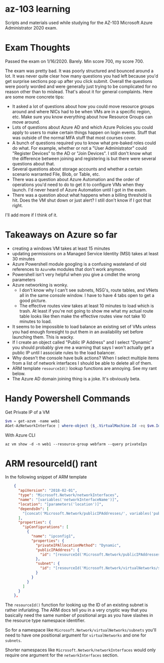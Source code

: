# az-103 learning
Scripts and materials used while studying for the AZ-103 Microsoft Azure Administrator 2020 exam. 

# Exam Thoughts
Passed the exam on 1/16/2020. Barely. Min score 700, my score 700. 

The exam was pretty bad. It was poorly structured and bounced around a lot. It was never quite clear how many questions you had left because you'd get surprise sections pop up after you click submit. Overall the questions were poorly worded and were generally just trying to be complicated for no reason other than to mislead. That's about it for general complaints. Here are some  more concrete tips:

* It asked a lot of questions about how you could move resource groups around and where NICs had to be when VMs are in a specific region, etc. Make sure you know everything about how Resource Groups can move around. 
* Lots of questions about Azure AD and which Azure Policies you could apply to users to make certain things happen on login events. Stuff that was outside of the normal MFA stuff that most courses cover. 
* A bunch of questions required you to know what pre-baked roles could do what. For example, whether or not a "User Administrator" could "Register Devices" to the AD or "Join Devices". I still don't know what the difference between joining and registering is but there were several questions about that. 
* Several questions about storage accounts and whether a certain scenario warranted File, Blob, or Table, etc. 
* There was a question about Azure Automation and the order of operations you'd need to do to get it to configure VMs when they launch. I'd never heard of Azure Automation until I got in the exam.  
* There was a question about what happens when a billing threshold is hit. Does the VM shut down or just alert? I still don't know if I got that right.  

I'll add more if I think of it. 

# Takeaways on Azure so far
* creating a windows VM takes at least 15 minutes
* updating permissions on a Managed Service Identity (MSI) takes at least 30 minutes
* Azure Powershell module googling is a confusing wasteland of old references to `AzureRm` modules that don't work anymore.
* Powershell isn't very helpful when you give a cmdlet the wrong parameters
* Azure networking is wonky.
   * I don't know why I can't see subnets, NSG's, route tables, and VNets all in the same console window. I have to have 4 tabs open to get a good picture. 
   * The effective routes view takes at least 10 minutes to load which is trash. At least if you're not going to show me what my actual route table looks like then make the effective routes view not take 10 minutes to load.
* It seems to be impossible to load balance an existing set of VMs unless you had enough foresight to put them in an availability set before launching them. This is wacky.
* If I create an object called "Public IP Address" and I select "Dynamic" you should probably give me a warning that says I won't actually get a public IP until I associate rules to the load balancer. 
* Why doesn't the console have bulk actions? When I select multiple items from a list of network interfaces I should be able to delete all of them. 
* ARM template `resourceId()` lookup functions are annoying. See my rant below. 
* The Azure AD domain joining thing is a joke. It's obviously beta.

# Handy Powershell Commands

Get Private IP of a VM
```powershell
$vm = get-azvm -name web1
AGet-AzNetworkInterface | where-object {$_.VirtualMachine.Id -eq $vm.Id} | foreach-object {$_.IpConfigurations.PrivateIpAddress }
```

With Azure CLI
```
az vm show -d -n web1 --resource-group webfarm --query privateIps
```


# ARM resourceId() rant
In the following snippet of ARM template

```json
    {
      "apiVersion": "2018-02-01",
      "type": "Microsoft.Network/networkInterfaces",
      "name": "[variables('networkInterfaceName')]",
      "location": "[parameters('location')]",
      "dependsOn": [
        "[concat('Microsoft.Network/publicIPAddresses/', variables('publicIpAddressName'))]"
      ],
      "properties": {
        "ipConfigurations": [
          {
            "name": "ipconfig1",
            "properties": {
              "privateIPAllocationMethod": "Dynamic",
              "publicIPAddress": {
                "id": "[resourceId('Microsoft.Network/publicIPAddresses',variables('publicIpAddressName'))]"
              },
              "subnet": {
                "id": "[resourceId('Microsoft.Network/virtualNetworks/subnets', variables('virtualNetworkName'), variables('subnetName'))]"
              }
            }
          }
        ]
      }
    },
```

The `resourceId()` function for looking up the ID of an existing subnet is rather infuriating. The ARM docs tell you in a very cryptic way that you basically need the same number of positional args as you have slashes in the resource type namespace identifier.

So for a namespace like `Microsoft.Network/virtualNetworks/subnets` you'll need to have one positional argument for `virtualNetworks` and one for `subnets`.

Shorter namespaces like `Microsoft.Network/networkInterfaces` would only require one argument for the `networkInterfaces` section. 